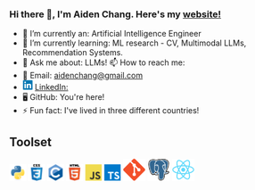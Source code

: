 ### Hi there 👋, I'm Aiden Chang. Here's my [website!](https://www.aidenwchang.com/)



- 🔭 I’m currently an: Artificial Intelligence Engineer
- 🌱 I’m currently learning: ML research - CV, Multimodal LLMs, Recommendation Systems.
- 💬 Ask me about: LLMs!
📫 How to reach me:
- 📧 Email: [aidenchang@gmail.com](mailto:aidenchang@gmail.com)
- <a href="https://www.linkedin.com/in/aiden-chang-97438019b/" target="_blank"><img src="https://raw.githubusercontent.com/devicons/devicon/master/icons/linkedin/linkedin-original.svg" alt="linkedin" width="18" height="18"/></a> [LinkedIn:](https://www.linkedin.com/in/aiden-chang-97438019b/)
- 🖥️ GitHub: You're here!
- ⚡ Fun fact: I've lived in three different countries!

## Toolset

<a href="https://www.python.org" target="_blank"><img src="https://raw.githubusercontent.com/devicons/devicon/master/icons/python/python-original.svg" alt="python" width="30" height="30"/></a>
<a href="https://www.w3schools.com/css/" target="_blank"><img src="https://raw.githubusercontent.com/devicons/devicon/master/icons/css3/css3-original-wordmark.svg" alt="css3" width="30" height="30"/></a>
<a href="https://www.cprogramming.com/" target="_blank"><img src="https://raw.githubusercontent.com/devicons/devicon/master/icons/c/c-original.svg" alt="c" width="30" height="30"/></a>
<a href="https://www.w3.org/html/" target="_blank"><img src="https://raw.githubusercontent.com/devicons/devicon/master/icons/html5/html5-original-wordmark.svg" alt="html5" width="30" height="30"/></a>
<a href="https://developer.mozilla.org/en-US/docs/Web/JavaScript" target="_blank"><img src="https://raw.githubusercontent.com/devicons/devicon/master/icons/javascript/javascript-original.svg" alt="javascript" width="30" height="30"/></a>
<a href="https://www.typescriptlang.org/" target="_blank"><img src="https://raw.githubusercontent.com/devicons/devicon/master/icons/typescript/typescript-original.svg" alt="typescript" width="30" height="30"/></a>
<a href=""><img src="https://github.com/devicons/devicon/blob/v2.13.0/icons/git/git-original.svg" width="40" height="40"/></a>
<a href=""><img src="https://github.com/devicons/devicon/blob/v2.13.0/icons/postgresql/postgresql-original.svg" width="40" height="40"/></a>
<a href=""><img src="https://github.com/devicons/devicon/blob/v2.13.0/icons/react/react-original.svg" width="40" height="40"/></a>



<!--[![Aiden's GitHub stats](https://github-readme-stats.vercel.app/api?username=aiden200)](https://github.com/anuraghazra/github-readme-stats)-->
